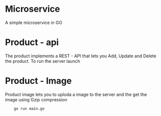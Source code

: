 # Microservice

A simple microservice in GO

# Product - api 
The product implements a REST - API that lets you Add, Update and Delete the product.
To run the server launch

# Product - Image 
Product image lets you to uploda a image to the server and the get the image using Gzip compression 

```shell
    go run main.go
```
  


